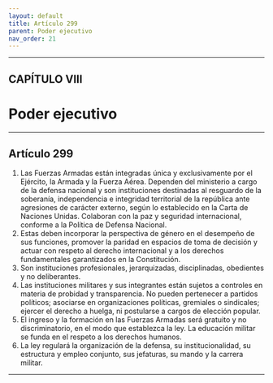 ```yaml
---
layout: default
title: Artículo 299
parent: Poder ejecutivo
nav_order: 21
---
```


---

## CAPÍTULO VIII
# Poder ejecutivo

---

## Artículo 299

1. Las Fuerzas Armadas están integradas única y exclusivamente por el Ejército, la Armada y la Fuerza Aérea. Dependen del ministerio a cargo de la defensa nacional y son instituciones destinadas al resguardo de la soberanía, independencia e integridad territorial de la república ante agresiones de carácter externo, según lo establecido en la Carta de Naciones Unidas.
Colaboran con la paz y seguridad internacional, conforme a la Política de Defensa Nacional.
2. Estas deben incorporar la perspectiva de género en el desempeño de sus funciones, promover la paridad en espacios de toma de decisión y actuar con respeto al derecho internacional y a los derechos fundamentales garantizados en la Constitución.
3. Son instituciones profesionales, jerarquizadas, disciplinadas, obedientes y no deliberantes.
4. Las instituciones militares y sus integrantes están sujetos a controles en materia de probidad y transparencia. No pueden pertenecer a partidos políticos; asociarse en organizaciones políticas, gremiales o sindicales; ejercer el derecho a huelga, ni postularse a cargos de elección popular.
5. El ingreso y la formación en las Fuerzas Armadas será gratuito y no discriminatorio, en el modo que establezca la ley. La educación militar se funda en el respeto a los derechos humanos.
6. La ley regulará la organización de la defensa, su institucionalidad, su estructura y empleo conjunto, sus jefaturas, su mando y la carrera militar.

---
